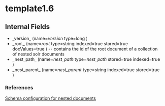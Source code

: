 # template1.6

## Internal Fields 
      
  
* \_version\_ (name=_version_ type=long )   
* \_root\_ (name=_root_ type=string indexed=true stored=true docValues=true )  --  contains the id of the root document of a collection of nested solr documents   
* \_nest\_path\_ (name=_nest_path_ type=_nest_path_ stored=true indexed=true )   
* \_nest\_parent\_ (name=_nest_parent_ type=string indexed=true stored=true ) 
  
### References
  
[Schema configuration for nested documents](https://solr.apache.org/guide/8_10/indexing-nested-documents.html#schema-configuration) 

